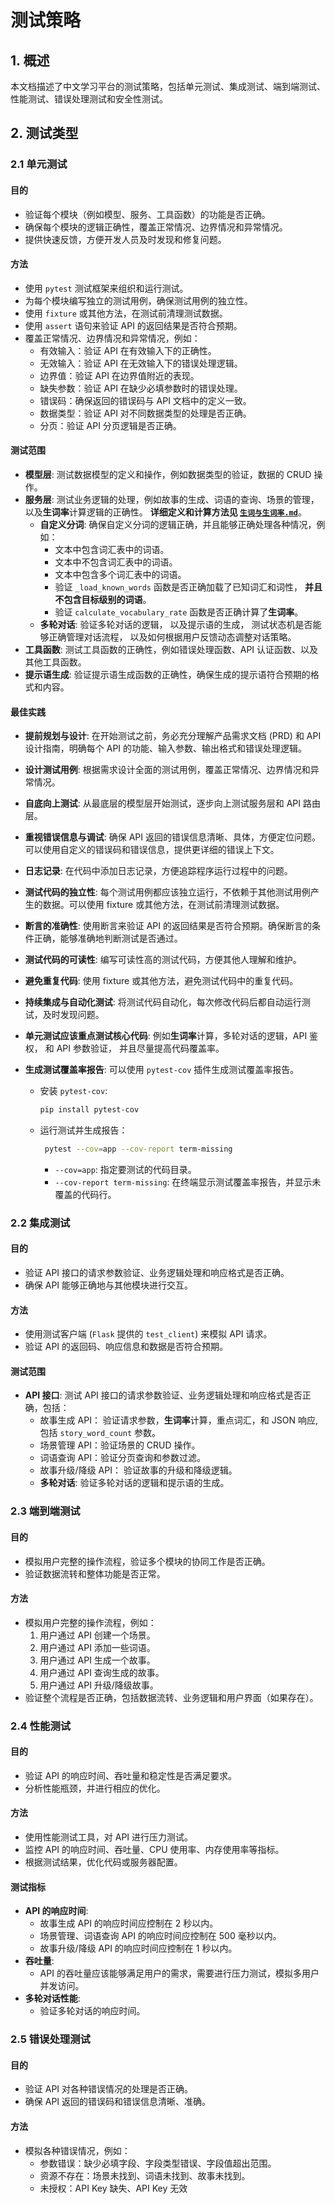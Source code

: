 # 测试策略

## 1. 概述

本文档描述了中文学习平台的测试策略，包括单元测试、集成测试、端到端测试、性能测试、错误处理测试和安全性测试。

## 2. 测试类型

### 2.1 单元测试

#### 目的

- 验证每个模块（例如模型、服务、工具函数）的功能是否正确。
- 确保每个模块的逻辑正确性，覆盖正常情况、边界情况和异常情况。
- 提供快速反馈，方便开发人员及时发现和修复问题。

#### 方法

- 使用 `pytest` 测试框架来组织和运行测试。
- 为每个模块编写独立的测试用例，确保测试用例的独立性。
- 使用 `fixture` 或其他方法，在测试前清理测试数据。
- 使用 `assert` 语句来验证 API 的返回结果是否符合预期。
- 覆盖正常情况、边界情况和异常情况，例如：
  - 有效输入：验证 API 在有效输入下的正确性。
  - 无效输入：验证 API 在无效输入下的错误处理逻辑。
  - 边界值：验证 API 在边界值附近的表现。
  - 缺失参数：验证 API 在缺少必填参数时的错误处理。
  - 错误码：确保返回的错误码与 API 文档中的定义一致。
  - 数据类型：验证 API 对不同数据类型的处理是否正确。
  - 分页：验证 API 分页逻辑是否正确。

#### 测试范围

- **模型层**: 测试数据模型的定义和操作，例如数据类型的验证，数据的 CRUD 操作。
- **服务层**: 测试业务逻辑的处理，例如故事的生成、词语的查询、场景的管理，以及**生词率**计算逻辑的正确性。 **详细定义和计算方法见 [`生词与生词率.md`](生词与生词率.md)**。
  - **自定义分词**: 确保自定义分词的逻辑正确，并且能够正确处理各种情况，例如：
    - 文本中包含词汇表中的词语。
    - 文本中不包含词汇表中的词语。
    - 文本中包含多个词汇表中的词语。
    - 验证 `_load_known_words` 函数是否正确加载了已知词汇和词性， **并且不包含目标级别的词语**。
    - 验证 `calculate_vocabulary_rate` 函数是否正确计算了**生词率**。
  - **多轮对话**: 验证多轮对话的逻辑， 以及提示语的生成， 测试状态机是否能够正确管理对话流程， 以及如何根据用户反馈动态调整对话策略。
- **工具函数**: 测试工具函数的正确性，例如错误处理函数、API 认证函数、以及其他工具函数。
- **提示语生成**: 验证提示语生成函数的正确性，确保生成的提示语符合预期的格式和内容。

#### 最佳实践

- **提前规划与设计**: 在开始测试之前，务必充分理解产品需求文档 (PRD) 和 API 设计指南，明确每个 API 的功能、输入参数、输出格式和错误处理逻辑。
- **设计测试用例**: 根据需求设计全面的测试用例，覆盖正常情况、边界情况和异常情况。
- **自底向上测试**: 从最底层的模型层开始测试，逐步向上测试服务层和 API 路由层。
- **重视错误信息与调试**: 确保 API 返回的错误信息清晰、具体，方便定位问题。可以使用自定义的错误码和错误信息，提供更详细的错误上下文。
- **日志记录**: 在代码中添加日志记录，方便追踪程序运行过程中的问题。
- **测试代码的独立性**: 每个测试用例都应该独立运行，不依赖于其他测试用例产生的数据。可以使用 fixture 或其他方法，在测试前清理测试数据。
- **断言的准确性**: 使用断言来验证 API 的返回结果是否符合预期。确保断言的条件正确，能够准确地判断测试是否通过。
- **测试代码的可读性**: 编写可读性高的测试代码，方便其他人理解和维护。
- **避免重复代码**: 使用 fixture 或其他方法，避免测试代码中的重复代码。
- **持续集成与自动化测试**: 将测试代码自动化，每次修改代码后都自动运行测试，及时发现问题。
- **单元测试应该重点测试核心代码**: 例如**生词率**计算，多轮对话的逻辑，API 鉴权， 和 API 参数验证， 并且尽量提高代码覆盖率。
- **生成测试覆盖率报告**: 可以使用 `pytest-cov` 插件生成测试覆盖率报告。

  - 安装 `pytest-cov`:

    ```bash
    pip install pytest-cov
    ```

  - 运行测试并生成报告：

    ```bash
     pytest --cov=app --cov-report term-missing
    ```

    - `--cov=app`: 指定要测试的代码目录。
    - `--cov-report term-missing`: 在终端显示测试覆盖率报告，并显示未覆盖的代码行。

### 2.2 集成测试

#### 目的

- 验证 API 接口的请求参数验证、业务逻辑处理和响应格式是否正确。
- 确保 API 能够正确地与其他模块进行交互。

#### 方法

- 使用测试客户端 (`Flask` 提供的 `test_client`) 来模拟 API 请求。
- 验证 API 的返回码、响应信息和数据是否符合预期。

#### 测试范围

- **API 接口**: 测试 API 接口的请求参数验证、业务逻辑处理和响应格式是否正确，包括：
  - 故事生成 API： 验证请求参数，**生词率**计算，重点词汇，和 JSON 响应, 包括 `story_word_count` 参数。
  - 场景管理 API：验证场景的 CRUD 操作。
  - 词语查询 API：验证分页查询和参数过滤。
  - 故事升级/降级 API： 验证故事的升级和降级逻辑。
  - **多轮对话**: 验证多轮对话的逻辑和提示语的生成。

### 2.3 端到端测试

#### 目的

- 模拟用户完整的操作流程，验证多个模块的协同工作是否正确。
- 验证数据流转和整体功能是否正常。

#### 方法

- 模拟用户完整的操作流程，例如：
  1.  用户通过 API 创建一个场景。
  2.  用户通过 API 添加一些词语。
  3.  用户通过 API 生成一个故事。
  4.  用户通过 API 查询生成的故事。
  5.  用户通过 API 升级/降级故事。
- 验证整个流程是否正确，包括数据流转、业务逻辑和用户界面（如果存在）。

### 2.4 性能测试

#### 目的

- 验证 API 的响应时间、吞吐量和稳定性是否满足要求。
- 分析性能瓶颈，并进行相应的优化。

#### 方法

- 使用性能测试工具，对 API 进行压力测试。
- 监控 API 的响应时间、吞吐量、CPU 使用率、内存使用率等指标。
- 根据测试结果，优化代码或服务器配置。

#### 测试指标

- **API 的响应时间**:
  - 故事生成 API 的响应时间应控制在 2 秒以内。
  - 场景管理、词语查询 API 的响应时间应控制在 500 毫秒以内。
  - 故事升级/降级 API 的响应时间应控制在 1 秒以内。
- **吞吐量**:
  - API 的吞吐量应该能够满足用户的需求，需要进行压力测试，模拟多用户并发访问。
- **多轮对话性能**:
  - 验证多轮对话的响应时间。

### 2.5 错误处理测试

#### 目的

- 验证 API 对各种错误情况的处理是否正确。
- 确保 API 返回的错误码和错误信息清晰、准确。

#### 方法

- 模拟各种错误情况，例如：
  - 参数错误：缺少必填字段、字段类型错误、字段值超出范围。
  - 资源不存在：场景未找到、词语未找到、故事未找到。
  - 未授权：API Key 缺失、API Key 无效